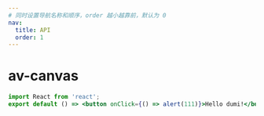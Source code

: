 ```yaml
---
# 同时设置导航名称和顺序，order 越小越靠前，默认为 0
nav:
  title: API
  order: 1
---
```



# av-canvas


```jsx
import React from 'react';
export default () => <button onClick={() => alert(111)}>Hello dumi!</button>;

```
